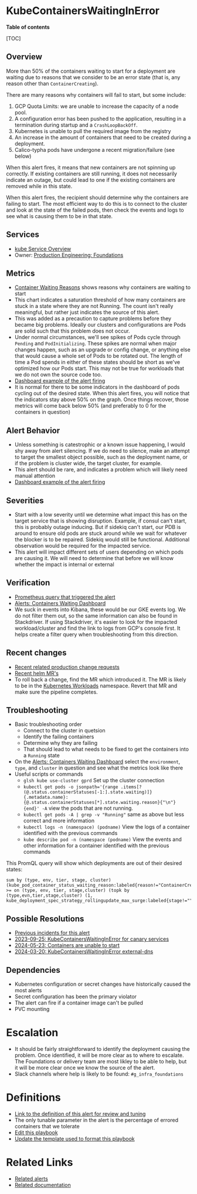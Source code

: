 # KubeContainersWaitingInError

**Table of contents**

[TOC]

## Overview

More than 50% of the containers waiting to start for a deployment are waiting due
to reasons that we consider to be an error state (that is, any reason other than
`ContainerCreating`).

There are many reasons why containers will fail to start, but some include:

1. GCP Quota Limits: we are unable to increase the capacity of a node pool.
2. A configuration error has been pushed to the application, resulting in a termination during startup and a `CrashLoopBackOff`.
3. Kubernetes is unable to pull the required image from the registry
4. An increase in the amount of containers that need to be created during a deployment.
5. Calico-typha pods have undergone a recent migration/failure (see below)

When this alert fires, it means that new containers are not spinning up correctly.
If existing containers are still running, it does not necessarily indicate an outage,
but could lead to one if the existing containers are removed while in this state.

When this alert fires, the recipient should determine why the containers are failing to start.
The most efficient way to do this is to connect to the cluster and look at the state of the
failed pods, then check the events and logs to see what is causing them to be in that state.

## Services

- [kube Service Overview](./kubernetes.md)
- Owner: [Production Engineering: Foundations](https://handbook.gitlab.com/handbook/engineering/infrastructure/team/foundations/)

## Metrics

- [Container Waiting Reasons](https://dashboards.gitlab.net/d/alerts-kube_containers_waiting/alerts3a-containers-waiting?orgId=1) shows reasons why containers are waiting to start
- This chart indicates a saturation threshold of how many containers are stuck in a state where they are not Running. The count isn't really meaningful, but rather just indicates the source of this alert.
- This was added as a precaution to capture problems before they became big problems.  Ideally our clusters and configurations are Pods are solid such that this problem does not occur.
- Under normal circumstances, we'll see spikes of Pods cycle through `Pending` and `PodInitializing`.  These spikes are normal when major changes happen, such as an upgrade or config change, or anything else that would cause a whole set of Pods to be rotated out.  The length of time a Pod spends in either of these states should be short as we've optimized how our Pods start.  This may not be true for workloads that we do not own the source code too.
- [Dashboard example of the alert firing](https://gitlab.com/gitlab-com/gl-infra/production/-/issues/8714#note_1351307313)
- It is normal for there to be some indicators in the dashboard of pods cycling out of the desired state. When this alert fires, you will notice that the indicators stay above 50% on the graph. Once things recover, those metrics will come back below 50% (and preferably to 0 for the containers in question)

## Alert Behavior

- Unless something is catestrophic or a known issue happening, I would shy away from alert silencing.  If we do need to silence, make an attempt to target the smallest object possible, such as the deployment name, or if the problem is cluster wide, the target cluster, for example.
- This alert should be rare, and indicates a problem which will likely need manual attention
- [Dashboard example of the alert firing](https://gitlab.com/gitlab-com/gl-infra/production/-/issues/8714#note_1351307313)

## Severities

- Start with a low severity until we determine what impact this has on the target service that is showing disruption.  Example, if consul can't start, this is probably outage inducing.  But if sidekiq can't start, our PDB is around to ensure old pods are stuck around while we wait for whatever the blocker is to be repaired.  Sidekiq would still be functional.  Additional observation would be required for the impacted service.
- This alert will impact different sets of users depending on which pods are causing it. We will need to determine that before we will know whether the impact is internal or external

## Verification

- [Prometheus query that triggered the alert](https://dashboards.gitlab.net/explore?schemaVersion=1&panes=%7B%22r4f%22:%7B%22datasource%22:%22e58c2f51-20f8-4f4b-ad48-2968782ca7d6%22,%22queries%22:%5B%7B%22refId%22:%22A%22,%22expr%22:%22sum%20by%20%28type,%20env,%20tier,%20stage,%20cluster%29%20%28kube_pod_container_status_waiting_reason:labeled%7Breason%21%3D%5C%22ContainerCreating%5C%22,stage%21%3D%5C%22%5C%22,type%21%3D%5C%22%5C%22%7D%29%3E0%20%3E%3D%20on%20%28type,%20env,%20tier,%20stage,cluster%29%20%28topk%20by%20%28type,evn,tier,stage,cluster%29%20%281,%20kube_deployment_spec_strategy_rollingupdate_max_surge:labeled%7Bstage%21%3D%5C%22%5C%22,tier%21%3D%5C%22%5C%22,type%21%3D%5C%22%5C%22%7D%29%2A0.5%29%22,%22range%22:true,%22instant%22:true,%22datasource%22:%7B%22type%22:%22prometheus%22,%22uid%22:%22e58c2f51-20f8-4f4b-ad48-2968782ca7d6%22%7D,%22editorMode%22:%22code%22,%22legendFormat%22:%22__auto%22%7D%5D,%22range%22:%7B%22from%22:%22now-1h%22,%22to%22:%22now%22%7D%7D%7D&orgId=1)
- [Alerts: Containers Waiting Dashboard](https://dashboards.gitlab.net/d/alerts-kube_containers_waiting/alerts3a-containers-waiting?orgId=1&var-PROMETHEUS_DS=e58c2f51-20f8-4f4b-ad48-2968782ca7d6&var-environment=gprd&var-type=web&var-stage=main&var-cluster=gprd-us-east1-b)
- We suck in events into Kibana, these would be our GKE events log.  We do not filter them out, so the same information can also be found in Stackdriver.  If using Stackdriver, it's easier to look for the impacted workload/cluster and find the link to logs from GCP's console first.  It helps create a filter query when troubleshooting from this direction.

## Recent changes

- [Recent related production change requests](https://gitlab.com/gitlab-com/gl-infra/production/-/issues/?sort=created_date&state=all&label_name%5B%5D=change%3A%3Acomplete)
- [Recent helm MR's](https://gitlab.com/groups/gitlab-com/gl-infra/k8s-workloads/-/merge_requests?scope=all&state=merged)
- To roll back a change, find the MR which introduced it. The MR is likely to be in the [Kubernetes Workloads](https://gitlab.com/gitlab-com/gl-infra/k8s-workloads) namespace. Revert that MR and make sure the pipeline completes.

## Troubleshooting

- Basic troubleshooting order
  - Connect to the cluster in quetsion
  - Identify the failing containers
  - Determine why they are failing
  - That should lead to what needs to be fixed to get the containers into a `Running` state
- On the [Alerts: Containers Waiting Dashboard](https://dashboards.gitlab.net/d/alerts-kube_containers_waiting/alerts3a-containers-waiting?orgId=1&var-PROMETHEUS_DS=e58c2f51-20f8-4f4b-ad48-2968782ca7d6&var-environment=gprd&var-type=web&var-stage=main&var-cluster=gprd-us-east1-b) select the `environment`, `type`, and `cluster` in question and see what the metrics look like there
- Useful scripts or commands
  - `glsh kube use-cluster gprd` Set up the cluster connection
  - `kubectl get pods -o jsonpath='{range .items[?(@.status.containerStatuses[-1:].state.waiting)]}{.metadata.name}: {@.status.containerStatuses[*].state.waiting.reason}{"\n"}{end}' -A` view the pods that are not running.
  - `kubectl get pods -A | grep -v "Running"` same as above but less correct and more information
  - `kubectl logs -n (namespace) (podname)` View the logs of a container identified with the previous commands
  - `kube describe pod -n (namespace (podname)` View the events and other information for a container identified with the previous commands

This PromQL query will show which deployments are out of their desired states:

```promql
sum by (type, env, tier, stage, cluster) (kube_pod_container_status_waiting_reason:labeled{reason!="ContainerCreating",stage!="",type!=""})>0 >= on (type, env, tier, stage,cluster) (topk by (type,evn,tier,stage,cluster) (1, kube_deployment_spec_strategy_rollingupdate_max_surge:labeled{stage!="",tier!="",type!=""})*0.5)
```

## Possible Resolutions

- [Previous incidents for this alert](https://gitlab.com/gitlab-com/gl-infra/production/-/issues/?sort=created_date&state=all&label_name%5B%5D=a%3AKubeContainersWaitingInError&first_page_size=20)
- [2023-09-25: KubeContainersWaitingInError for canary services](https://gitlab.com/gitlab-com/gl-infra/production/-/issues/16430)
- [2024-05-23: Containers are unable to start](https://gitlab.com/gitlab-com/gl-infra/production/-/issues/18057)
- [2024-03-20: KubeContainersWaitingInError external-dns](https://gitlab.com/gitlab-com/gl-infra/production/-/issues/17739)

## Dependencies

- Kubernetes configuration or secret changes have historically caused the most alerts
- Secret configuration has been the primary violator
- The alert can fire if a container image can't be pulled
- PVC mounting

# Escalation

- It should be fairly straightforward to identify the deployment causing the problem. Once identified, it will be more clear as to where to escalate.  The Foundations or delivery team are most likley to be able to help, but it will be more clear once we know the source of the alert.
- Slack channels where help is likely to be found: `#g_infra_foundations`

# Definitions

- [Link to the definition of this alert for review and tuning](/libsonnet/alerts/kube-cause-alerts.libsonnet)
- The only tunable parameter in the alert is the percentage of errored containers that we tolerate
- [Edit this playbook](https://gitlab.com/gitlab-com/runbooks/-/edit/master/docs/kube/alerts/KubeContainersWaitingInError.md?ref_type=heads)
- [Update the template used to format this playbook](https://gitlab.com/gitlab-com/runbooks/-/edit/master/docs/template-alert-playbook.md?ref_type=heads)

# Related Links

- [Related alerts](./)
- [Related documentation](../kubernetes.md)
